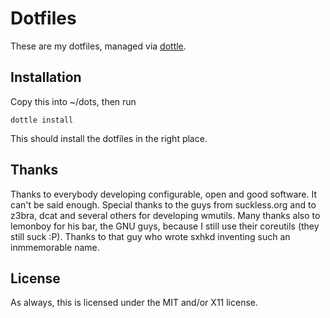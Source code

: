 Dotfiles
========

These are my dotfiles, managed via [dottle](https://www.github.com/ludat/dottle).

Installation
------------

Copy this into ~/dots, then run

	dottle install

This should install the dotfiles in the right place.

Thanks
------

Thanks to everybody developing configurable, open and good
software. It can't be said enough.
Special thanks to the guys from suckless.org and to z3bra,
dcat and several others for developing wmutils.
Many thanks also to lemonboy for his bar, the GNU guys,
because I still use their coreutils (they still suck :P).
Thanks to that guy who wrote sxhkd inventing such an
inmmemorable name.

License
-------

As always, this is licensed under the MIT and/or X11 license.
